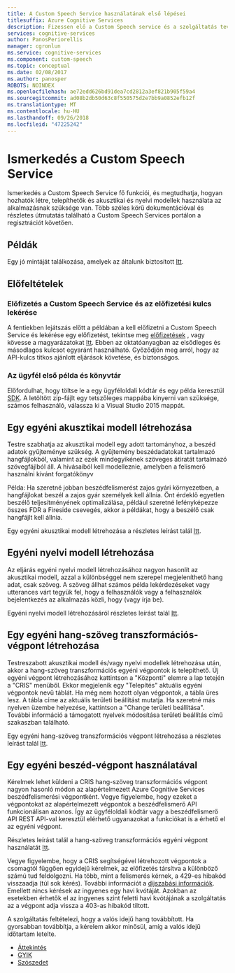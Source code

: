 ```yaml
---
title: A Custom Speech Service használatának első lépései
titlesuffix: Azure Cognitive Services
description: Fizessen elő a Custom Speech service és a szolgáltatás tevékenységek összekapcsolása a modell betanítását és üzembe helyezést az Azure-előfizetés.
services: cognitive-services
author: PanosPeriorellis
manager: cgronlun
ms.service: cognitive-services
ms.component: custom-speech
ms.topic: conceptual
ms.date: 02/08/2017
ms.author: panosper
ROBOTS: NOINDEX
ms.openlocfilehash: ae72edd626bd91dea7cd2812a3ef821b905f59a4
ms.sourcegitcommit: ad08b2db50d63c8f550575d2e7bb9a0852efb12f
ms.translationtype: MT
ms.contentlocale: hu-HU
ms.lasthandoff: 09/26/2018
ms.locfileid: "47225242"
---
```

# <a name="get-started-with-custom-speech-service"></a>Ismerkedés a Custom Speech Service

Ismerkedés a Custom Speech Service fő funkciói, és megtudhatja, hogyan hozhatók létre, telepíthetők és akusztikai és nyelvi modellek használata az alkalmazásnak szüksége van. Több széles körű dokumentációval és részletes útmutatás található a Custom Speech Services portálon a regisztrációt követően.

## <a name="samples"></a>Példák  
Egy jó mintáját találkozása, amelyek az általunk biztosított [Itt](https://github.com/Microsoft/Cognitive-Custom-Speech-Service).

## <a name="prerequisites"></a>Előfeltételek  

### <a name="subscribe-to-custom-speech-service-and-get-a-subscription-key"></a>Előfizetés a Custom Speech Service és az előfizetési kulcs lekérése
A fentiekben lejátszás előtt a példában a kell előfizetni a Custom Speech Service és lekérése egy előfizetést, tekintse meg [előfizetések](https://portal.azure.com/#create/Microsoft.CognitiveServices/apitype/CustomSpeech) , vagy kövesse a magyarázatokat [Itt](CustomSpeech-How-to-Topics/cognitive-services-custom-speech-subscribe.md). Ebben az oktatóanyagban az elsődleges és másodlagos kulcsot egyaránt használható. Győződjön meg arról, hogy az API-kulcs titkos ajánlott eljárások követése, és biztonságos.

### <a name="get-the-client-library-and-example"></a>Az ügyfél első példa és könyvtár
Előfordulhat, hogy töltse le a egy ügyféloldali kódtár és egy példa keresztül [SDK](https://www.microsoft.com/cognitive-services/en-us/SDK-Sample?api=bing%20speech&category=sdk). A letöltött zip-fájlt egy tetszőleges mappába kinyerni van szüksége, számos felhasználó, válassza ki a Visual Studio 2015 mappát.

## <a name="creating-a-custom-acoustic-model"></a>Egy egyéni akusztikai modell létrehozása
Testre szabhatja az akusztikai modell egy adott tartományhoz, a beszéd adatok gyűjteménye szükség. A gyűjtemény beszédadatokat tartalmazó hangfájlokból, valamint az ezek mindegyikének szöveges átiratát tartalmazó szövegfájlból áll. A hívásaiból kell modelleznie, amelyben a felismerő használni kívánt forgatókönyv

Példa: Ha szeretné jobban beszédfelismerést zajos gyári környezetben, a hangfájlokat beszél a zajos gyár személyek kell állnia.
Önt érdeklő egyetlen beszélő teljesítményének optimalizálása, például szeretné lefényképezze összes FDR a Fireside csevegés, akkor a példákat, hogy a beszélő csak hangfájlt kell állnia.

Egy egyéni akusztikai modell létrehozása a részletes leírást talál [Itt](CustomSpeech-How-to-Topics/cognitive-services-custom-speech-create-acoustic-model.md).

## <a name="creating-a-custom-language-model"></a>Egyéni nyelvi modell létrehozása
Az eljárás egyéni nyelvi modell létrehozásához nagyon hasonlít az akusztikai modell, azzal a különbséggel nem szerepel megjeleníthető hang adat, csak szöveg. A szöveg állhat számos példa lekérdezéseket vagy utterances várt tegyük fel, hogy a felhasználók vagy a felhasználók bejelentkezés az alkalmazás közli, hogy (vagy írja be).

Egyéni nyelvi modell létrehozásáról részletes leírást talál [Itt](CustomSpeech-How-to-Topics/cognitive-services-custom-speech-create-language-model.md).

## <a name="creating-a-custom-speech-to-text-endpoint"></a>Egy egyéni hang-szöveg transzformációs-végpont létrehozása
Testreszabott akusztikai modell és/vagy nyelvi modellek létrehozása után, akkor a hang-szöveg transzformációs egyéni végpontok is telepíthető. Új egyéni végpont létrehozásához kattintson a "Központi" elemre a lap tetején a "CRIS" menüből. Ekkor megjelenik egy "Telepítés" aktuális egyéni végpontok nevű táblát. Ha még nem hozott olyan végpontok, a tábla üres lesz. A tábla címe az aktuális területi beállítást mutatja. Ha szeretné más nyelven üzembe helyezése, kattintson a "Change területi beállítása". További információ a támogatott nyelvek módosítása területi beállítás című szakaszban található.

Egy egyéni hang-szöveg transzformációs végpont létrehozása a részletes leírást talál [Itt](CustomSpeech-How-to-Topics/cognitive-services-custom-speech-create-endpoint.md).

## <a name="using-a-custom-speech-endpoint"></a>Egy egyéni beszéd-végpont használatával
Kérelmek lehet küldeni a CRIS hang-szöveg transzformációs végpont nagyon hasonló módon az alapértelmezett Azure Cognitive Services beszédfelismerési végpontként. Vegye figyelembe, hogy ezeket a végpontokat az alapértelmezett végpontok a beszédfelismerő API funkcionálisan azonos. Így az ügyféloldali kódtár vagy a beszédfelismerő API REST API-val keresztül elérhető ugyanazokat a funkciókat is a érhető el az egyéni végpont.

Részletes leírást talál a hang-szöveg transzformációs egyéni végpont használatát [Itt](CustomSpeech-How-to-Topics/cognitive-services-custom-speech-use-endpoint.md).


Vegye figyelembe, hogy a CRIS segítségével létrehozott végpontok a csomagtól függően egyidejű kérelmek, az előfizetés társítva a különböző számú tud feldolgozni. Ha több, mint a felismerés kérnek, a 429-es hibakód visszaadja (túl sok kérés). További információt a [díjszabási információk](https://www.microsoft.com/cognitive-services/en-us/pricing). Emellett nincs kérések az ingyenes egy havi kvótáját. Azokban az esetekben érhetők el az ingyenes szint feletti havi kvótájának a szolgáltatás az a végpont adja vissza a 403-as hibakód tiltott.

A szolgáltatás feltételezi, hogy a valós idejű hang továbbított. Ha gyorsabban továbbítja, a kérelem akkor minősül, amíg a valós idejű időtartam letelte.

* [Áttekintés](cognitive-services-custom-speech-home.md)
* [GYIK](cognitive-services-custom-speech-faq.md)
* [Szószedet](cognitive-services-custom-speech-glossary.md)
